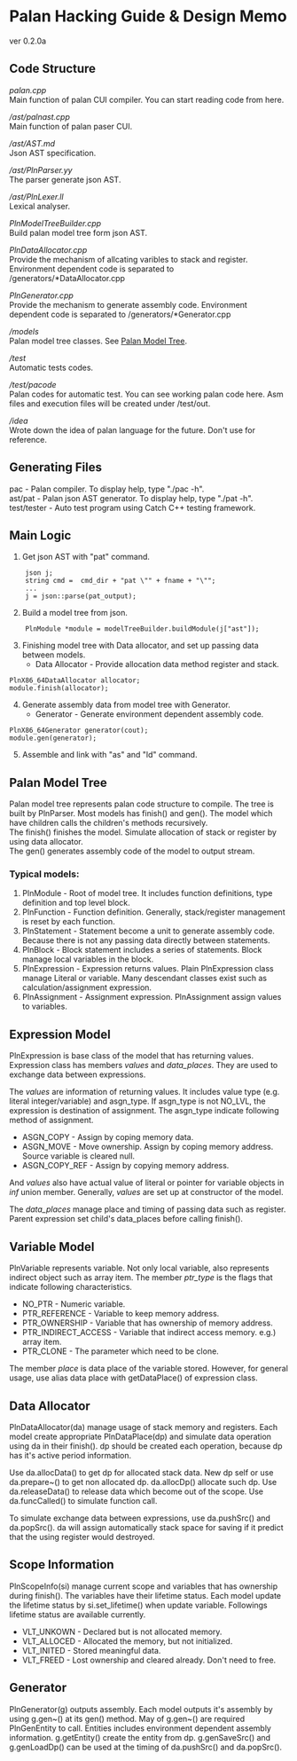 Palan Hacking Guide & Design Memo
===================

ver 0.2.0a

Code Structure
--------------
*palan.cpp*  
	Main function of palan CUI compiler.
	You can start reading code from here.

*/ast/palnast.cpp*  
	Main function of palan paser CUI.

*/ast/AST.md*  
	Json AST specification.

*/ast/PlnParser.yy*  
	The parser generate json AST.

*/ast/PlnLexer.ll*  
	Lexical analyser.

*PlnModelTreeBuilder.cpp*  
	Build palan model tree form json AST.

*PlnDataAllocator.cpp*  
	Provide the mechanism of allcating varibles to stack and register.
	Environment dependent code is separated to /generators/*DataAllocator.cpp 

*PlnGenerator.cpp*  
	Provide the mechanism to generate assembly code.
	Environment dependent code is separated to /generators/*Generator.cpp 
	
*/models*  
	Palan model tree classes. See [Palan Model Tree](#PMT).

*/test*  
	Automatic tests codes.

*/test/pacode*  
	Palan codes for automatic test.
	You can see working palan code here.
	Asm files and execution files will be created under /test/out.

*/idea*  
	Wrote down the idea of palan language for the future.
	Don't use for reference.

Generating Files
----------------
pac - Palan compiler. To display help, type "./pac -h".  
ast/pat - Palan json AST generator. To display help, type "./pat -h".  
test/tester - Auto test program using Catch C++ testing framework.  

Main Logic
----------
1. Get json AST with "pat" command.
```
	json j;
	string cmd =  cmd_dir + "pat \"" + fname + "\"";
	...
	j = json::parse(pat_output);
```
2. Build a model tree from json.
```
	PlnModule *module = modelTreeBuilder.buildModule(j["ast"]);
```
3. Finishing model tree with Data allocator, and set up passing data between models.
	* Data Allocator - Provide allocation data method register and stack.
```
PlnX86_64DataAllocator allocator;
module.finish(allocator);
```
4. Generate assembly data from model tree with Generator.
	* Generator - Generate environment dependent assembly code.
```
PlnX86_64Generator generator(cout);
module.gen(generator);
```
5. Assemble and link with "as" and "ld" command.

Palan Model Tree<a name="PMT"></a>
----------------
Palan model tree represents palan code structure to compile.
The tree is built by PlnParser. Most models has finish() and gen().
The model which have children calls the children's methods recursively.  
The finish() finishes the model. Simulate allocation of stack or register by using data allocator.  
The gen() generates assembly code of the model to output stream.  

### Typical models:  
1. PlnModule - Root of model tree. It includes function definitions, type definition and top level block.
2. PlnFunction - Function definition. Generally, stack/register management is reset by each function.
3. PlnStatement - Statement become a unit to generate assembly code. Because there is not any passing data directly between statements.
4. PlnBlock - Block statement includes a series of statements. Block manage local variables in the block.
5. PlnExpression - Expression returns values. Plain PlnExpression class manage Literal or variable.
	Many descendant classes exist such as calculation/assignment expression.
6. PlnAssignment - Assignment expression. PlnAssignment assign values to variables.

Expression Model
----------------
PlnExpression is base class of the model that has returning values.
Expression class has members *values* and *data_places*.
They are used to exchange data between expressions.

The *values* are information of returning values.
It includes value type (e.g. literal integer/variable) and asgn_type.
If asgn_type is not NO_LVL, the expression is destination of assignment.
The asgn_type indicate following method of assignment.  

* ASGN_COPY - Assign by coping memory data.
* ASGN_MOVE - Move ownership. Assign by coping memory address. Source variable is cleared null.
* ASGN_COPY_REF - Assign by copying memory address.

And *values* also have actual value of literal or pointer for variable objects in *inf* union member.
Generally, *values* are set up at constructor of the model.

The *data_places* manage place and timing of passing data such as register.
Parent expression set child's data_places before calling finish().

Variable Model
--------------
PlnVariable represents variable. Not only local variable, also represents indirect object such as array item.
The member *ptr_type* is the flags that indicate following characteristics.

* NO_PTR - Numeric variable.
* PTR_REFERENCE - Variable to keep memory address.
* PTR_OWNERSHIP - Variable that has ownership of memory address.
* PTR_INDIRECT_ACCESS - Variable that indirect access memory. e.g.) array item.
* PTR_CLONE - The parameter which need to be clone.

The member *place* is data place of the variable stored.
However, for general usage, use alias data place with getDataPlace() of expression class.

Data Allocator
--------------
PlnDataAllocator(da) manage usage of stack memory and registers.
Each model create appropriate PlnDataPlace(dp) and simulate data operation
using da in their finish(). dp should be created each operation,
because dp has it's active period information.

Use da.allocData() to get dp for allocated stack data.
New dp self or use da.prepare~() to get non allocated dp.
da.allocDp() allocate such dp.
Use da.releaseData() to release data which become out of the scope.
Use da.funcCalled() to simulate function call.

To simulate exchange data between expressions, use da.pushSrc() and da.popSrc().
da will assign automatically stack space for saving if it predict that the using register would destroyed.

Scope Information
-----------------
PlnScopeInfo(si) manage current scope and variables that has ownership during finish().
The variables have their lifetime status.
Each model update the lifetime status by si.set_lifetime() when update variable.
Followings lifetime status are available currently.

* VLT_UNKOWN - Declared but is not allocated memory.
* VLT_ALLOCED - Allocated the memory, but not initialized.
* VLT_INITED - Stored meaningful data.
* VLT_FREED - Lost ownership and cleared already. Don't need to free.

Generator
---------
PlnGenerator(g) outputs assembly.
Each model outputs it's assembly by using g.gen~() at its gen() method.
May of g.gen~() are required PlnGenEntity to call.
Entities includes environment dependent assembly information.
g.getEntity() create the entity from dp.
g.genSaveSrc() and g.genLoadDp() can be used at the timing of da.pushSrc() and da.popSrc().

